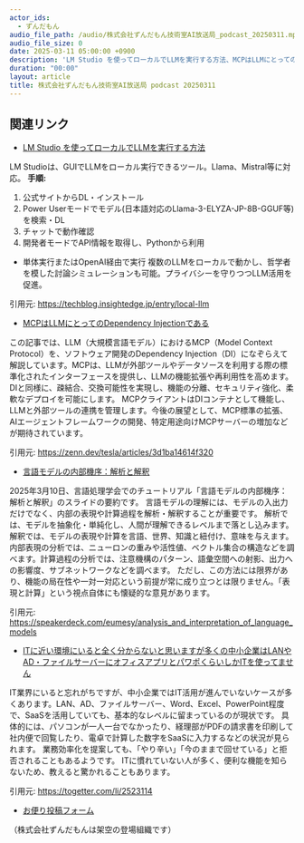 ```yaml
---
actor_ids:
  - ずんだもん
audio_file_path: /audio/株式会社ずんだもん技術室AI放送局_podcast_20250311.mp3
audio_file_size: 0
date: 2025-03-11 05:00:00 +0900
description: 'LM Studio を使ってローカルでLLMを実行する方法、MCPはLLMにとってのDependency Injectionである、言語モデルの内部機序：解析と解釈、ITに近い環境にいると全く分からないと思いますが多くの中小企業はLANやAD・ファイルサーバーにオフィスアプリとパワポくらいしかITを使ってません'
duration: "00:00"
layout: article
title: 株式会社ずんだもん技術室AI放送局 podcast 20250311
---
```


## 関連リンク


- [LM Studio を使ってローカルでLLMを実行する方法](https://techblog.insightedge.jp/entry/local-llm)  


LM Studioは、GUIでLLMをローカル実行できるツール。Llama、Mistral等に対応。
**手順:**
1.  公式サイトからDL・インストール
2.  Power Userモードでモデル(日本語対応のLlama-3-ELYZA-JP-8B-GGUF等)を検索・DL
3.  チャットで動作確認
4.  開発者モードでAPI情報を取得し、Pythonから利用
   - 単体実行またはOpenAI経由で実行
複数のLLMをローカルで動かし、哲学者を模した討論シミュレーションも可能。プライバシーを守りつつLLM活用を促進。


引用元: https://techblog.insightedge.jp/entry/local-llm


- [MCPはLLMにとってのDependency Injectionである](https://zenn.dev/tesla/articles/3d1ba14614f320)  


この記事では、LLM（大規模言語モデル）におけるMCP（Model Context Protocol）を、ソフトウェア開発のDependency Injection（DI）になぞらえて解説しています。MCPは、LLMが外部ツールやデータソースを利用する際の標準化されたインターフェースを提供し、LLMの機能拡張や再利用性を高めます。DIと同様に、疎結合、交換可能性を実現し、機能の分離、セキュリティ強化、柔軟なデプロイを可能にします。
MCPクライアントはDIコンテナとして機能し、LLMと外部ツールの連携を管理します。今後の展望として、MCP標準の拡張、AIエージェントフレームワークの開発、特定用途向けMCPサーバーの増加などが期待されています。


引用元: https://zenn.dev/tesla/articles/3d1ba14614f320


- [言語モデルの内部機序：解析と解釈](https://speakerdeck.com/eumesy/analysis_and_interpretation_of_language_models)  


2025年3月10日、言語処理学会でのチュートリアル「言語モデルの内部機序：解析と解釈」のスライドの要約です。
言語モデルの理解には、モデルの入出力だけでなく、内部の表現や計算過程を解析・解釈することが重要です。
解析では、モデルを抽象化・単純化し、人間が理解できるレベルまで落とし込みます。
解釈では、モデルの表現や計算を言語、世界、知識と紐付け、意味を与えます。
内部表現の分析では、ニューロンの重みや活性値、ベクトル集合の構造などを調べます。計算過程の分析では、注意機構のパターン、語彙空間への射影、出力への影響度、サブネットワークなどを調べます。
ただし、この方法には限界があり、機能の局在性や一対一対応という前提が常に成り立つとは限りません。「表現と計算」という視点自体にも懐疑的な意見があります。


引用元: https://speakerdeck.com/eumesy/analysis_and_interpretation_of_language_models


- [ITに近い環境にいると全く分からないと思いますが多くの中小企業はLANやAD・ファイルサーバーにオフィスアプリとパワポくらいしかITを使ってません](https://togetter.com/li/2523114)  


IT業界にいると忘れがちですが、中小企業ではIT活用が進んでいないケースが多くあります。LAN、AD、ファイルサーバー、Word、Excel、PowerPoint程度で、SaaSを活用していても、基本的なレベルに留まっているのが現状です。
具体的には、パソコンが一人一台でなかったり、経理部がPDFの請求書を印刷して社内便で回覧したり、電卓で計算した数字をSaaSに入力するなどの状況が見られます。
業務効率化を提案しても、「やり辛い」「今のままで回せている」と拒否されることもあるようです。
ITに慣れていない人が多く、便利な機能を知らないため、教えると驚かれることもあります。


引用元: https://togetter.com/li/2523114



- [お便り投稿フォーム](https://forms.gle/ffg4JTfqdiqK62qf9)

（株式会社ずんだもんは架空の登場組織です）
